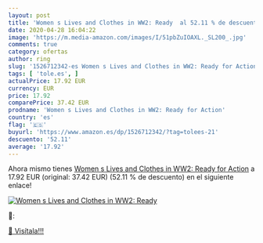 ```yaml
---
layout: post
title: 'Women s Lives and Clothes in WW2: Ready  al 52.11 % de descuento'
date: 2020-04-28 16:04:22
image: 'https://m.media-amazon.com/images/I/51pbZuIOAXL._SL200_.jpg'
comments: true
category: ofertas
author: ring
slug: '1526712342-es Women s Lives and Clothes in WW2: Ready for Action'
tags: [ 'tole.es', ]
actualPrice: 17.92 EUR
currency: EUR
price: 17.92
comparePrice: 37.42 EUR
prodname: 'Women s Lives and Clothes in WW2: Ready for Action'
country: 'es'
flag: '🇪🇸'
buyurl: 'https://www.amazon.es/dp/1526712342/?tag=tolees-21'
descuento: '52.11'
average: '17.92'
---
```


Ahora mismo tienes [Women s Lives and Clothes in WW2: Ready for Action](https://www.amazon.es/dp/1526712342/?tag=tolees-21) a 17.92 EUR (original: 37.42 EUR) (52.11 %  de descuento) en el siguiente enlace!

[![Women s Lives and Clothes in WW2: Ready ](https://m.media-amazon.com/images/I/51pbZuIOAXL._SL200_.jpg)](https://www.amazon.es/dp/1526712342/?tag=tolees-21)

🔎:


[🛒 Visítala!!!](https://www.amazon.es/dp/1526712342/?tag=tolees-21)
